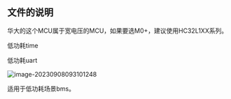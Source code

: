 ## 文件的说明

华大的这个MCU属于宽电压的MCU，如果要选M0+，建议使用HC32L1XX系列。

低功耗time

低功耗uart



![image-20230908093101248](https://gitee.com/Swiper_witty/caven_img/raw/master/img/202309080931301.png)

适用于低功耗场景bms。





